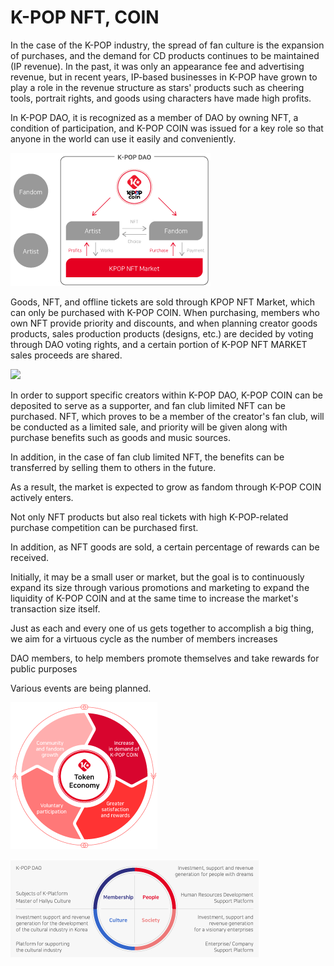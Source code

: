 # K-POP NFT, COIN

&#x20;In the case of the K-POP industry, the spread of fan culture is the expansion of purchases, and the demand for CD products continues to be maintained (IP revenue). In the past, it was only an appearance fee and advertising revenue, but in recent years, IP-based businesses in K-POP have grown to play a role in the revenue structure as stars' products such as cheering tools, portrait rights, and goods using characters have made high profits.

&#x20;In K-POP DAO, it is recognized as a member of DAO by owning NFT, a condition of participation, and K-POP COIN was issued for a key role so that anyone in the world can use it easily and conveniently.



![](<../../../../../.gitbook/assets/image (3).png>)



&#x20;Goods, NFT, and offline tickets are sold through KPOP NFT Market, which can only be purchased with K-POP COIN. When purchasing, members who own NFT provide priority and discounts, and when planning creator goods products, sales production products (designs, etc.) are decided by voting through DAO voting rights, and a certain portion of K-POP NFT MARKET sales proceeds are shared.



![](../../../../../.gitbook/assets/kpop삽도en011.png)



&#x20;In order to support specific creators within K-POP DAO, K-POP COIN can be deposited to serve as a supporter, and fan club limited NFT can be purchased. NFT, which proves to be a member of the creator's fan club, will be conducted as a limited sale, and priority will be given along with purchase benefits such as goods and music sources.

&#x20;In addition, in the case of fan club limited NFT, the benefits can be transferred by selling them to others in the future.

&#x20;As a result, the market is expected to grow as fandom through K-POP COIN actively enters.

&#x20;Not only NFT products but also real tickets with high K-POP-related purchase competition can be purchased first.

&#x20;In addition, as NFT goods are sold, a certain percentage of rewards can be received.

&#x20;Initially, it may be a small user or market, but the goal is to continuously expand its size through various promotions and marketing to expand the liquidity of K-POP COIN and at the same time to increase the market's transaction size itself.

&#x20; Just as each and every one of us gets together to accomplish a big thing, we aim for a virtuous cycle as the number of members increases&#x20;

&#x20;DAO members, to help members promote themselves and take rewards for public purposes

&#x20;Various events are being planned.



![](<../../../../../.gitbook/assets/image (9).png>)

&#x20;

![](<../../../../../.gitbook/assets/image (16).png>)

